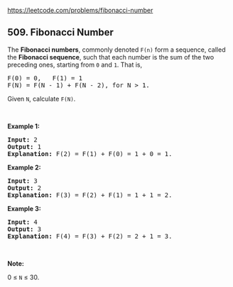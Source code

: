 https://leetcode.com/problems/fibonacci-number

## 509. Fibonacci Number

<div><p>The <b>Fibonacci numbers</b>, commonly denoted <code>F(n)</code> form a sequence, called the <b>Fibonacci sequence</b>, such that each number is the sum of the two preceding ones, starting from <code>0</code> and <code>1</code>. That is,</p>
<pre>F(0) = 0,   F(1) = 1
F(N) = F(N - 1) + F(N - 2), for N &gt; 1.
</pre>
<p>Given <code>N</code>, calculate <code>F(N)</code>.</p>
<p> </p>
<p><strong>Example 1:</strong></p>
<pre><strong>Input:</strong> 2
<strong>Output:</strong> 1
<strong>Explanation:</strong> F(2) = F(1) + F(0) = 1 + 0 = 1.
</pre>
<p><strong>Example 2:</strong></p>
<pre><strong>Input:</strong> 3
<strong>Output:</strong> 2
<strong>Explanation:</strong> F(3) = F(2) + F(1) = 1 + 1 = 2.
</pre>
<p><strong>Example 3:</strong></p>
<pre><strong>Input:</strong> 4
<strong>Output:</strong> 3
<strong>Explanation:</strong> F(4) = F(3) + F(2) = 2 + 1 = 3.
</pre>
<p> </p>
<p><strong>Note:</strong></p>
<p>0 ≤ <code>N</code> ≤ 30.</p>
</div>
